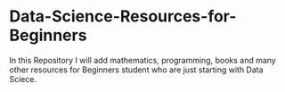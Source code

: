 # Data-Science-Resources-for-Beginners
In this Repository I will add mathematics, programming, books and many other resources for Beginners student who are just starting with Data Sciece.
